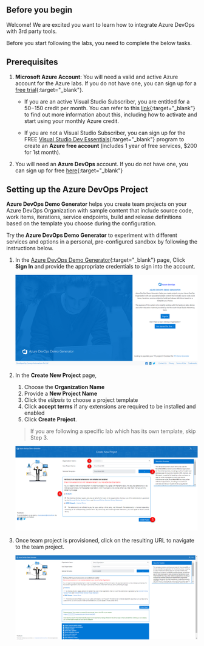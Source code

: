 ## Before you begin

Welcome! We are excited you want to learn how to integrate Azure DevOps with 3rd party tools. 

Before you start following the labs, you need to complete the below tasks.

## Prerequisites

1. **Microsoft Azure Account**: You will need a valid and active Azure account for the Azure labs. If you do not have one, you can sign up for a [free trial](https://azure.microsoft.com/en-us/free/){:target="_blank"}. 

    * If you are an active Visual Studio Subscriber, you are entitled for a $50-$150 credit per month. You can refer to this [link](https://azure.microsoft.com/en-us/pricing/member-offers/msdn-benefits-details/){:target="_blank"} to find out more information about this, including how to activate and start using your monthly Azure credit.

    * If you are not a Visual Studio Subscriber, you can sign up for the FREE [Visual Studio Dev Essentials](https://www.visualstudio.com/dev-essentials/){:target="_blank"} program to create an **Azure free account** (includes 1 year of free services, $200 for 1st month).

1. You will need an **Azure DevOps** account. If you do not have one, you can sign up for free [here](https://azure.microsoft.com/en-us/services/devops/){:target="_blank"}

## Setting up the Azure DevOps Project

**Azure DevOps Demo Generator** helps you create team projects on your Azure DevOps Organization with sample content that include source code, work items, iterations, service endpoints, build and release definitions based on the template you choose during the configuration.

Try the **Azure DevOps Demo Generator**  to experiment with different services and options in a personal, pre-configured sandbox by following the instructions below.

1. In the [Azure DevOps Demo Generator](https://azuredevopsdemogenerator.azurewebsites.net){:target="_blank"} page, Click **Sign In** and provide the appropriate credentials to sign into the account.
   
   ![VSTS Demo Generator](images/vstsdemogen1.png)

1. In the **Create New Project** page, 

   1. Choose the **Organization Name** 
   2. Provide a **New Project Name** 
   3. Click the *ellipsis* to choose a project template
   4. Click **accept terms** if any extensions are required to be installed and enabled
   5. Click **Create Project**.

    > If you are following a specific lab which has its own template, skip Step 3.  

    ![VSTS Demo Generator](images/vstsdemogen1_3.png)

1. Once team project is provisioned, click on the resulting URL to navigate to the team project.

   ![VSTS Demo Generator](images/vstsdemogen1_2.png)


